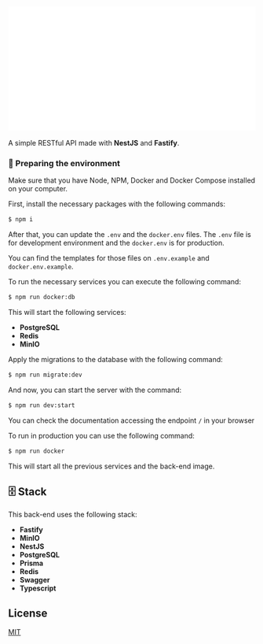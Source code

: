 <p align="center">
  <picture>
    <source media="(prefers-color-scheme: dark)" srcset="./resources/logo-light.svg">
    <source media="(prefers-color-scheme: light)" srcset="./resources/logo-dark.svg">
    <img alt="Project Knedita" src="./resources/logo-light.svg" width="700">
  </picture>
</p>

A simple RESTful API made with **NestJS** and **Fastify**.

### 🚀 Preparing the environment

Make sure that you have Node, NPM, Docker and Docker Compose installed on your computer.

First, install the necessary packages with the following commands:

```bash
$ npm i
```

After that, you can update the `.env` and the `docker.env` files. The `.env` file is for development environment and the `docker.env` is for production.

You can find the templates for those files on `.env.example` and `docker.env.example`.

To run the necessary services you can execute the following command:

```bash
$ npm run docker:db
```

This will start the following services:

- **PostgreSQL**
- **Redis**
- **MinIO**

Apply the migrations to the database with the following command:

```bash
$ npm run migrate:dev
```

And now, you can start the server with the command:

```bash
$ npm run dev:start
```

You can check the documentation accessing the endpoint `/` in your browser

To run in production you can use the following command:

```bash
$ npm run docker
```

This will start all the previous services and the back-end image.

## 🗄️ Stack

This back-end uses the following stack:

- **Fastify**
- **MinIO**
- **NestJS**
- **PostgreSQL**
- **Prisma**
- **Redis**
- **Swagger**
- **Typescript**

## License

[MIT](https://choosealicense.com/licenses/mit/)
